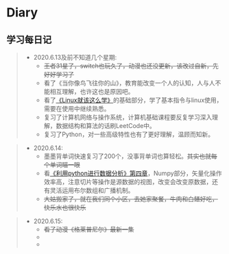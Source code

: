 # Diary

学习每日记
---

>+ 2020.6.13及前不知道几个星期:
>   + ~~王者31星了，switch也玩久了，动漫也还没更新，该改过自新，先好好学习了~~
>   + 看了《当你像鸟飞往你的山》，教育能改变一个人的认知，人与人不能相互理解，也许这也是原因吧。
>   + 看了[《Linux就该这么学》](https://www.linuxprobe.com/)的基础部分，学了基本指令与linux使用，需要在使用中继续熟悉。
>   + 复习了计算机网络与操作系统，计算机基础课程要反复学习深入理解，数据结构和算法的话刷LeetCode中。
>   + 复习了Python，对一些高级特性也有了更好理解，温顾而知新。

>- 2020.6.14:
>   - 墨墨背单词快速复习了200个，没事背单词也算轻松。~~其实也就每个单词瞄一眼~~
>   - 看[《利用python进行数据分析》第四章](https://github.com/apachecn/pyda-2e-zh/blob/master/4.md#%E5%88%87%E7%89%87%E7%B4%A2%E5%BC%95)，Numpy部分，矢量化操作效率高，注意切片等操作是源数据的视图，改变会改变原数据，还有灵活运用布尔数组和广播机制。
>   - ~~大姑搬家了，就在我们同个小区，去她家聚餐，牛肉和白鳝好吃，快乐水也很快乐~~

>* 2020.6.15:
>   * ~~看了动漫《格莱普尼尔》最新一集~~
>   *
>   *


